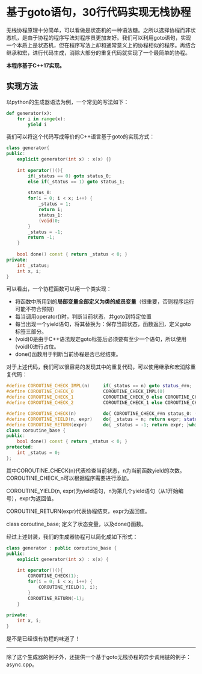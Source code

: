# 基于goto语句，30行代码实现无栈协程

无栈协程原理十分简单，可以看做是状态机的一种语法糖。之所以选择协程而非状态机，是由于协程的程序写法对程序员更加友好。我们可以利用goto语句，实现一个本质上是状态机，但在程序写法上却和通常意义上的协程相似的程序。再结合继承和宏，进行代码生成，消除大部分的重复代码就实现了一个最简单的协程。

**本程序基于C++17实现。**

## 实现方法

以python的生成器语法为例，一个常见的写法如下：

```python
def generator(x):
    for i in range(x):
        yield i
```

我们可以将这个代码写成等价的C++语言基于goto的实现方式：

```c++
class generator{
public:
    explicit generator(int x) : x(x) {}
    
    int operator()(){
        if(_status == 0) goto status_0;
        else if(_status == 1) goto status_1;
        
        status_0:
        for(i = 0; i < x; i++) {
            _status = 1;
            return i;
            status_1:
            (void)0;
        }
        _status = -1;
        return -1;
    }
    
    bool done() const { return _status < 0; }
private:
    int _status;
    int x, i;
}
```

可以看出，一个协程函数可以用一个类实现：

* 将函数中所用到的**局部变量全部定义为类的成员变量**（很重要，否则程序运行可能不符合预期）
* 每当调用operator()时，判断当前状态，并goto到特定位置
* 每当出现一个yield语句，将其替换为：保存当前状态，函数返回，定义goto标签三部分。
* (void)0是由于C++语法规定goto标签后必须要有至少一个语句，所以使用(void)0进行占位。
* done()函数用于判断当前协程是否已经结束。

对于上述代码，我们可以很容易的发现其中的重复代码，可以使用继承和宏消除重复代码：

```c++
#define COROUTINE_CHECK_IMPL(n)     if(_status == n) goto status_##n;
#define COROUTINE_CHECK_0           COROUTINE_CHECK_IMPL(0)
#define COROUTINE_CHECK_1           COROUTINE_CHECK_0 else COROUTINE_CHECK_IMPL(1)
#define COROUTINE_CHECK_2           COROUTINE_CHECK_1 else COROUTINE_CHECK_IMPL(2)

#define COROUTINE_CHECK(n)          do{ COROUTINE_CHECK_##n status_0: (void)0; }while(0)
#define COROUTINE_YIELD(n, expr)    do{ _status = n; return expr; status_##n: (void)0; }while(0)
#define COROUTINE_RETURN(expr)      do{ _status = -1; return expr; }while(0)
class coroutine_base {
public:
    bool done() const { return _status < 0; }
protected:
    int _status = 0;
};
```

其中COROUTINE_CHECK(n)代表检查当前状态，n为当前函数yield的次数。COROUTINE_CHECK_n可以根据程序需要进行添加。

COROUTINE_YIELD(n, expr)为yield语句，n为第几个yield语句（从1开始编号），expr为返回值。

COROUTINE_RETURN(expr)代表协程结束，expr为返回值。

class coroutine_base; 定义了状态变量，以及done()函数。

经过上述封装，我们的生成器协程可以简化成如下形式：

```c++
class generator : public coroutine_base {
public:
    explicit generator(int x) : x(x) {
    
    int operator()(){
        COROUTINE_CHECK(1);
        for(i = 0; i < x; i++) {
            COROUTINE_YIELD(1, i);
        }
        COROUTINE_RETURN(-1);
    }
    
private:
    int x, i;
}
```

是不是已经很有协程的味道了！

---

除了这个生成器的例子外，还提供一个基于goto无栈协程的异步调用链的例子：async.cpp。